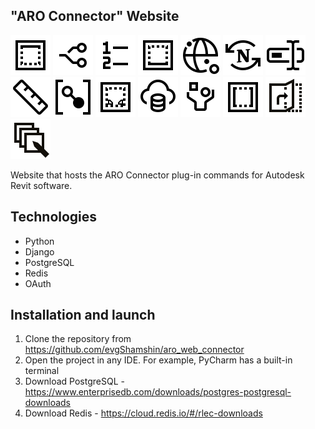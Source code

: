 ## "ARO Connector" Website
![This is an alt text.](https://github.com/evgShamshin/aro_connector_web/blob/master/aro_web/media/aro_app/image/CeilingByRoom_32.svg "This is a sample image.")
![This is an alt text.](https://github.com/evgShamshin/aro_connector_web/blob/master/aro_web/media/aro_app/image/CherryPicker_32.svg "This is a sample image.")
![This is an alt text.](https://github.com/evgShamshin/aro_connector_web/blob/master/aro_web/media/aro_app/image/ElementIndexer_32.svg "This is a sample image.")
![This is an alt text.](https://github.com/evgShamshin/aro_connector_web/blob/master/aro_web/media/aro_app/image/FloorByRoom_32.svg "This is a sample image.")
![This is an alt text.](https://github.com/evgShamshin/aro_connector_web/blob/master/aro_web/media/aro_app/image/LocationSitesExport_32.svg "This is a sample image.")
![This is an alt text.](https://github.com/evgShamshin/aro_connector_web/blob/master/aro_web/media/aro_app/image/NotionSync_32.svg "This is a sample image.")
![This is an alt text.](https://github.com/evgShamshin/aro_connector_web/blob/master/aro_web/media/aro_app/image/RenameElements_32.svg "This is a sample image.")
![This is an alt text.](https://github.com/evgShamshin/aro_connector_web/blob/master/aro_web/media/aro_app/image/ReplaceDimsToAnnotateFams_32.svg "This is a sample image.")
![This is an alt text.](https://github.com/evgShamshin/aro_connector_web/blob/master/aro_web/media/aro_app/image/SetValueParameterByLinkElement_32.svg "This is a sample image.")
![This is an alt text.](https://github.com/evgShamshin/aro_connector_web/blob/master/aro_web/media/aro_app/image/SlabEdgesByRoom_32.svg "This is a sample image.")
![This is an alt text.](https://github.com/evgShamshin/aro_connector_web/blob/master/aro_web/media/aro_app/image/Unloader_32.svg "This is a sample image.")
![This is an alt text.](https://github.com/evgShamshin/aro_connector_web/blob/master/aro_web/media/aro_app/image/ViewExceptionKeys_32.svg "This is a sample image.")
![This is an alt text.](https://github.com/evgShamshin/aro_connector_web/blob/master/aro_web/media/aro_app/image/WallsByRoom_32.svg "This is a sample image.")
![This is an alt text.](https://github.com/evgShamshin/aro_connector_web/blob/master/aro_web/media/aro_app/image/FasadeUnfolder_32.svg "This is a sample image.")
![This is an alt text.](https://github.com/evgShamshin/aro_connector_web/blob/master/aro_web/media/aro_app/image/SetParameter_32.svg "This is a sample image.")

Website that hosts the ARO Connector plug-in commands for Autodesk Revit software.


## Technologies
*  Python
*  Django
*  PostgreSQL
*  Redis
*  OAuth

## Installation and launch
1. Clone the repository from https://github.com/evgShamshin/aro_web_connector
2. Open the project in any IDE. For example, PyCharm has a built-in terminal
3. Download PostgreSQL - https://www.enterprisedb.com/downloads/postgres-postgresql-downloads
4. Download Redis - https://cloud.redis.io/#/rlec-downloads
